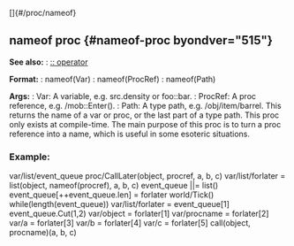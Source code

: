 []{#/proc/nameof}
  ## nameof proc {#nameof-proc byondver="515"}
  **See also:**
  :   [:: operator](ref/operator/::)
  <!-- -->
  **Format:**
  :   nameof(Var)
  :   nameof(ProcRef)
  :   nameof(Path)
  <!-- -->
  **Args:**
  :   Var: A variable, e.g. src.density or foo::bar.
  :   ProcRef: A proc reference, e.g. /mob::Enter().
  :   Path: A type path, e.g. /obj/item/barrel.
  This returns the name of a var or proc, or the last part of a type path.
  This proc only exists at compile-time.
  The main purpose of this proc is to turn a proc reference into a name,
  which is useful in some esoteric situations.
  ### Example:
  var/list/event_queue proc/CallLater(object, procref, a, b, c)
  var/list/forlater = list(object, nameof(procref), a, b, c) event_queue
  \|\|= list() event_queue\[++event_queue.len\] = forlater world/Tick()
  while(length(event_queue)) var/list/forlater = event_queue\[1\]
  event_queue.Cut(1,2) var/object = forlater\[1\] var/procname =
  forlater\[2\] var/a = forlater\[3\] var/b = forlater\[4\] var/c =
  forlater\[5\] call(object, procname)(a, b, c)